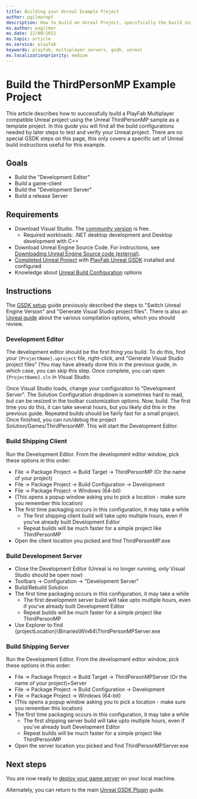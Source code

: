 ```yaml
---
title: Building your Unreal Example Project
author: pgilmorepf
description: How to build an Unreal Project, specifically the build instructions relevant to an Unreal project deployed to MPS
ms.author: pagilmor
ms.date: 12/08/2021
ms.topic: article
ms.service: playfab
keywords: playfab, multiplayer servers, gsdk, unreal
ms.localizationpriority: medium
---
```


# Build the ThirdPersonMP Example Project

This article describes how to successfully build a PlayFab Multiplayer compatible Unreal project using the Unreal ThirdPersonMP sample as a template project. In this guide you will find all the build configurations needed by later steps to test and verify your Unreal project. There are no special GSDK steps on this page, this only covers a specific set of Unreal build instructions useful for this example.

## Goals

* Build the "Development Editor"
* Build a game-client
* Build the "Development Server"
* Build a release Server

## Requirements

* Download Visual Studio. The [community version](https://visualstudio.microsoft.com/vs/community/) is free.
    * Required workloads: .NET desktop development and Desktop development with C++
* Download Unreal Engine Source Code. For instructions, see [Downloading Unreal Engine Source code (external)](https://docs.unrealengine.com/ProgrammingAndScripting/ProgrammingWithCPP/DownloadingSourceCode/).
* [Completed Unreal Project](third-person-mp-example-project-setup.md) with [PlayFab Unreal GSDK](third-person-mp-example-gsdk-project-setup.md) installed and configured
* Knowledge about [Unreal Build Configuration](https://docs.unrealengine.com/ProductionPipelines/DevelopmentSetup/CompilingProjects/) options

## Instructions

The [GSDK setup](third-person-mp-example-gsdk-project-setup.md) guide previously described the steps to "Switch Unreal Engine Version" and "Generate Visual Studio project files". There is also an [Unreal guide](https://docs.unrealengine.com/ProductionPipelines/DevelopmentSetup/CompilingProjects/) about the various compilation options, which you should review.

### Development Editor

The development editor should be the first thing you build. To do this, find your ```{ProjectName}.uproject``` file, right-click, and "Generate Visual Studio project files" (You may have already done this in the previous guide, in which case, you can skip this step. Once complete, you can open ```{ProjectName}.sln``` in Visual Studio.

Once Visual Studio loads, change your configuration to "Development Server". The Solution Configuration dropdown is sometimes hard to read, but can be resized in the toolbar customization options. Now, build. The first time you do this, it can take several hours, but you likely did this in the previous guide. Repeated builds should be fairly fast for a small project. Once finished, you can run/debug the project Solution/Games/ThirdPersonMP. This will start the Development Editor.

### Build Shipping Client

Run the Development Editor. From the development editor window, pick these options in this order:

* File -> Package Project -> Build Target -> ThirdPersonMP (Or the name of your project)
* File -> Package Project -> Build Configuration -> Development
* File -> Package Project -> Windows (64-bit)
* (This opens a popup window asking you to pick a location - make sure you remember this location)
* The first time packaging occurs in this configuration, it may take a while
    * The first shipping client build will take upto multiple hours, even if you've already built Development Editor
    * Repeat builds will be much faster for a simple project like ThirdPersonMP
* Open the client location you picked and find ThirdPersonMP.exe

### Build Development Server

* Close the Development Editor (Unreal is no longer running, only Visual Studio should be open now)
* Toolbars -> Configuration -> "Development Server"
* Build/Rebuild Solution
* The first time packaging occurs in this configuration, it may take a while
    * The first development server build will take upto multiple hours, even if you've already built Development Editor
    * Repeat builds will be much faster for a simple project like ThirdPersonMP
* Use Explorer to find {projectLocation}\Binaries\Win64\ThirdPersonMPServer.exe

### Build Shipping Server

Run the Development Editor. From the development editor window, pick these options in this order:

* File -> Package Project -> Build Target -> ThirdPersonMPServer (Or the name of your project)+Server
* File -> Package Project -> Build Configuration -> Development
* File -> Package Project -> Windows (64-bit)
* (This opens a popup window asking you to pick a location - make sure you remember this location)
* The first time packaging occurs in this configuration, it may take a while
    * The first shipping server build will take upto multiple hours, even if you've already built Development Editor
    * Repeat builds will be much faster for a simple project like ThirdPersonMP
* Open the server location you picked and find ThirdPersonMPServer.exe

## Next steps

You are now ready to [deploy your game server](third-person-mp-example-project-local-deployment-and-debugging.md) on your local machine.

Alternately, you can return to the main [Unreal GSDK Plugin](index.md#deploy-to-playfab) guide.
